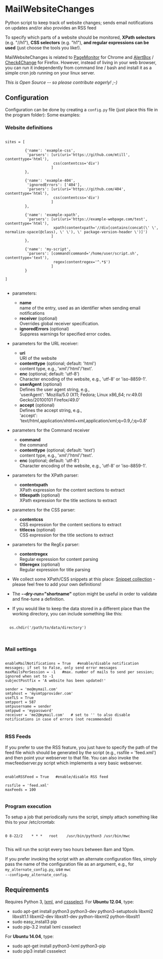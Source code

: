 # MailWebsiteChanges

Python script to keep track of website changes; sends email notifications on updates and/or also provides an RSS feed

To specify which parts of a website should be monitored, <b>XPath selectors</b> (e.g. "//h1"), <b>CSS selectors</b> (e.g. "h1"), <b>and regular expressions can be used</b> (just choose the tools you like!).

MailWebsiteChanges is related to <a href="http://code.google.com/p/pagemon-chrome-ext/">PageMonitor</a> for Chrome and <a href="https://addons.mozilla.org/de/firefox/addon/alertbox/">AlertBox</a> / <a href="https://addons.mozilla.org/de/firefox/addon/check4change/">Check4Change</a> for Firefox. However, instead of living in your web browser, you can run it independently from command line / bash and install it as a simple cron job running on your linux server.


<i>This is Open Source -- so please contribute eagerly! ;-)</i>


## Configuration
Configuration can be done by creating a <code>config.py</code> file (just place this file in the program folder):
Some examples:

### Website definitions
<pre>
<code>
sites = [

         {'name': 'example-css',
          'parsers': [uri(uri='https://github.com/mtill', contenttype='html'),
                      css(contentcss='div')
                     ]
         },

         {'name': 'example-404',
          'ignoredErrors': ['404'],
          'parsers': [uri(uri='https://github.com/404', contenttype='html'),
                      css(contentcss='div')
                     ]
         },

         {'name': 'example-xpath',
          'parsers': [uri(uri='https://example-webpage.com/test', contenttype='html'),
                      xpath(contentxpath='//div[contains(concat(\' \', normalize-space(@class), \' \'), \' package-version-header \')]')
                     ]
         },

         {'name': 'my-script',
          'parsers': [command(command='/home/user/script.sh', contenttype='text'),
                      regex(contentregex='^.*$')
                     ]
         }

]
</code>
</pre>

 * parameters:

   * <b>name</b>  
     name of the entry, used as an identifier when sending email notifications
   * <b>receiver</b> (optional)  
     Overrides global receiver specification.
   * <b>ignoredErrors</b> (optional)  
     Suppress warnings for specified error codes.

 * parameters for the URL receiver:

   * <b>uri</b>  
     URI of the website
   * <b>contenttype</b> (optional; default: 'html')  
     content type, e.g., 'xml'/'html'/'text'.
   * <b>enc</b> (optional; default: 'utf-8')  
     Character encoding of the website, e.g., 'utf-8' or 'iso-8859-1'.
   * <b>userAgent</b> (optional)  
     Defines the user agent string, e.g.,  
     'userAgent': 'Mozilla/5.0 (X11; Fedora; Linux x86_64; rv:49.0) Gecko/20100101 Firefox/49.0'
   * <b>accept</b> (optional)  
     Defines the accept string, e.g.,  
     'accept': 'text/html,application/xhtml+xml,application/xml;q=0.9,*/*;q=0.8'

 * parameters for the Command receiver

   * <b>command</b>  
     the command
   * <b>contenttype</b> (optional; default: 'text')  
     content type, e.g., 'xml'/'html'/'text'.
   * <b>enc</b> (optional; default: 'utf-8')  
     Character encoding of the website, e.g., 'utf-8' or 'iso-8859-1'.

 * parameters for the XPath parser:

   * <b>contentxpath</b>  
     XPath expression for the content sections to extract
   * <b>titlexpath</b> (optional)  
     XPath expression for the title sections to extract

 * parameters for the CSS parser:

   * <b>contentcss</b>  
     CSS expression for the content sections to extract
   * <b>titlecss</b> (optional)  
     CSS expression for the title sections to extract

 * parameters for the RegEx parser:

   * <b>contentregex</b>  
     Regular expression for content parsing
   * <b>titleregex</b> (optional)  
     Regular expression for title parsing

 * We collect some XPath/CSS snippets at this place: <a href="https://github.com/Debianguru/MailWebsiteChanges/wiki/snippets">Snippet collection</a> - please feel free to add your own definitions!

 * The <b>--dry-run="shortname"</b> option might be useful in order to validate and fine-tune a definition.

 * If you would like to keep the data stored in a different place than the working directory, you can include something like this:
  <pre>
   <code>
  os.chdir('/path/to/data/directory')
   </code>
  </pre>

### Mail settings
<pre>
<code>
enableMailNotifications = True   #enable/disable notification messages; if set to False, only send error messages
maxMailsPerSession = -1   #max. number of mails to send per session; ignored when set to -1
subjectPostfix = 'A website has been updated!'

sender = 'me@mymail.com'
smtphost = 'mysmtpprovider.com'
useTLS = True
smtpport = 587
smtpusername = sender
smtppwd = 'mypassword'
receiver = 'me2@mymail.com'   # set to '' to also disable notifications in case of errors (not recommended)
</code>
</pre>


### RSS Feeds
If you prefer to use the RSS feature, you just have to specify the path of the feed file which should be generated by the script (e.g., rssfile = 'feed.xml') and then point your webserver to that file. You can also invoke the mwcfeedserver.py script which implements a very basic webserver.

<pre>
 <code>
enableRSSFeed = True   #enable/disable RSS feed

rssfile = 'feed.xml'
maxFeeds = 100
 </code>
</pre>


### Program execution
To setup a job that periodically runs the script, simply attach something like this to your /etc/crontab:
<pre>
 <code>
0 8-22/2    * * *   root	/usr/bin/python3 /usr/bin/mwc
 </code>
</pre>
This will run the script every two hours between 8am and 10pm.

If you prefer invoking the script with an alternate configuration files, simply pass the name of the configuration file as an argument, e.g., for <code>my_alternate_config.py</code>, use <code>mwc --config=my_alternate_config</code>.


## Requirements
Requires Python 3, <a href="http://lxml.de/">lxml</a>, and <a href="http://pythonhosted.org/cssselect/">cssselect</a>.
For <b>Ubuntu 12.04</b>, type:

  * sudo apt-get install python3 python3-dev python3-setuptools libxml2 libxslt1.1 libxml2-dev libxslt1-dev python-libxml2 python-libxslt1
  * sudo easy\_install3 pip
  * sudo pip-3.2 install lxml cssselect

For <b>Ubuntu 14.04</b>, type:

  * sudo apt-get install python3-lxml python3-pip
  * sudo pip3 install cssselect

